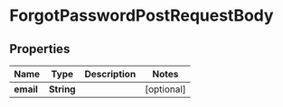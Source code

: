 
# ForgotPasswordPostRequestBody

## Properties
Name | Type | Description | Notes
------------ | ------------- | ------------- | -------------
**email** | **String** |  |  [optional]



